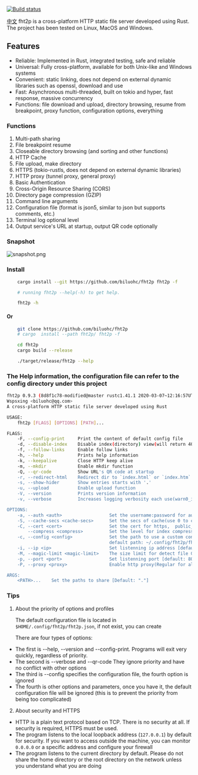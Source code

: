 [![Build status](https://travis-ci.org/biluohc/fht2p.svg?branch=master)](https://github.com/biluohc/fht2p)

[中文](https://github.com/biluohc/fht2p/blob/master/readme_zh.md)
fht2p is a cross-platform HTTP static file server developed using Rust. The project has been tested on Linux, MacOS and Windows.

## Features
- Reliable: Implemented in Rust, integrated testing, safe and reliable
- Universal: Fully cross-platform, available for both Unix-like and Windows systems
- Convenient: static linking, does not depend on external dynamic libraries such as openssl, download and use
- Fast: Asynchronous multi-threaded, built on tokio and hyper, fast response, massive concurrency
- Functions: file download and upload, directory browsing, resume from breakpoint, proxy function, configuration options, everything

### Functions
1. Multi-path sharing
1. File breakpoint resume
1. Closeable directory browsing (and sorting and other functions)
1. HTTP Cache
1. File upload, make directory
1. HTTPS (tokio-rustls, does not depend on external dynamic libraries)
1. HTTP proxy (tunnel proxy, general proxy)
1. Basic Authentication
1. Cross-Origin Resource Sharing (CORS)
1. Directory page compression (GZIP)
1. Command line arguments
1. Configuration file (format is json5, similar to json but supports comments, etc.)
1. Terminal log optional level
1. Output service's URL at startup, output QR code optionally 

### Snapshot

![snapshot.png](https://raw.githubusercontent.com/biluohc/fht2p/master/config/assets/snapshot.png)

### Install
```sh
    cargo install --git https://github.com/biluohc/fht2p fht2p -f

    # running fht2p --help(-h) to get help.

    fht2p -h
```
#### Or
```sh
    git clone https://github.com/biluohc/fht2p
    # cargo  install --path fht2p/ fht2p -f

    cd fht2p
    cargo build --release

    ./target/release/fht2p --help
```

### The Help information, the configuration file can refer to the config directory under this project
```sh
fht2p 0.9.3 (8d8f1c78-modified@master rustc1.41.1 2020-03-07~12:16:57UTC)
Wspsxing <biluohc@qq.com>
A cross-platform HTTP static file server developed using Rust

USAGE:
    fht2p [FLAGS] [OPTIONS] [PATH]...

FLAGS:
    -F, --config-print     Print the content of default config file
    -d, --disable-index    Disable index(directory) view(will return 403)
    -f, --follow-links     Enable follow links
    -h, --help             Prints help information
    -k, --keepalive        Close HTTP keep alive
    -m, --mkdir            Enable mkdir function
    -Q, --qr-code          Show URL's QR code at startup
    -r, --redirect-html    Redirect dir to `index.html` or `index.htm` if it exists
    -s, --show-hider       Show entries starts with '.'
    -u, --upload           Enable upload function
    -V, --version          Prints version information
    -v, --verbose          Increases logging verbosity each use(warn0_info1_debug2_trace3+)

OPTIONS:
    -a, --auth <auth>                  Set the username:password for authorization
    -S, --cache-secs <cache-secs>      Set the secs of cache(use 0 to close) [default: 60]
    -C, --cert <cert>                  Set the cert for https,  public_cert_file:private_key_file
        --compress <compress>          Set the level for index compress, should between 0~9, use 0 to close [default: 5]
    -c, --config <config>              Set the path to use a custom config file
                                       default path: ~/.config/fht2p/fht2p.json
    -i, --ip <ip>                      Set listenning ip address [default: 127.0.0.1]
    -M, --magic-limit <magic-limit>    The size limit for detect file ContenType(use 0 to close) [default: 10485760]
    -p, --port <port>                  Set listenning port [default: 8000]
    -P, --proxy <proxy>                Enable http proxy(Regular for allowed domains, empty string can allow all)

ARGS:
    <PATH>...    Set the paths to share [Default: "."]
```

### Tips
1. About the priority of options and profiles

    The default configuration file is located in `$HOME/.config/fht2p/fht2p.json`, if not exist, you can create

    There are four types of options:
- The first is --help, --version and --config-print. Programs will exit very quickly, regardless of priority.
- The second is --verbose and --qr-code They ignore priority and have no conflict with other options
- The third is --config specifies the configuration file, the fourth option is ignored
- The fourth is other options and parameters, once you have it, the default configuration file will be ignored (this is to prevent the priority from being too complicated)

2. About security and HTTPS

- HTTP is a plain text protocol based on TCP. There is no security at all. If security is required, HTTPS must be used.
- The program listens to the local loopback address (`127.0.0.1`) by default for security. If you want to access outside the machine, you can monitor` 0.0.0.0` or a specific address and configure your firewall
- The program listens to the current directory by default. Please do not share the home directory or the root directory on the network unless you understand what you are doing
